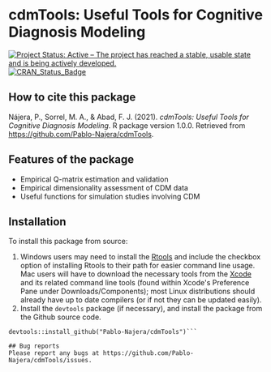 # cdmTools: Useful Tools for Cognitive Diagnosis Modeling
[![Project Status: Active – The project has reached a stable, usable state and is being actively developed.](https://www.repostatus.org/badges/latest/active.svg)](https://www.repostatus.org/#active)
[![CRAN\_Status\_Badge](http://www.r-pkg.org/badges/version/cdmTools)](https://github.com/Pablo-Najera/cdmTools)

## How to cite this package
Nájera, P., Sorrel, M. A., & Abad, F. J. (2021). *cdmTools: Useful Tools for Cognitive Diagnosis Modeling*. R package version 1.0.0. Retrieved from https://github.com/Pablo-Najera/cdmTools.
## Features of the package
* Empirical Q-matrix estimation and validation
* Empirical dimensionality assessment of CDM data
* Useful functions for simulation studies involving CDM
## Installation
To install this package from source:
1. Windows users may need to install the [Rtools](https://cran.r-project.org/bin/windows/Rtools/) and include the checkbox option of installing Rtools to their path for easier command line usage. Mac users will have to download the necessary tools from the [Xcode](https://apps.apple.com/ca/app/xcode/id497799835?mt=12) and its related command line tools (found within Xcode's Preference Pane under Downloads/Components); most Linux distributions should already have up to date compilers (or if not they can be updated easily).
2. Install the `devtools` package (if necessary), and install the package from the Github source code.

```#install.packages("devtools")
devtools::install_github("Pablo-Najera/cdmTools")```

## Bug reports
Please report any bugs at https://github.com/Pablo-Najera/cdmTools/issues.
